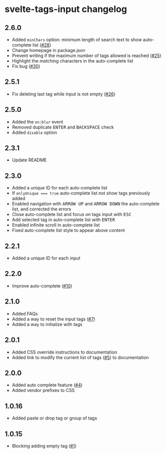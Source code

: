 # svelte-tags-input changelog

## 2.6.0
* Added `minChars` option: minimum length of search text to show auto-complete list ([#28](https://github.com/agustinl/svelte-tags-input/issues/28))
* Change homepage in package.json
* Prevent writing if the maximum number of tags allowed is reached ([#25](https://github.com/agustinl/svelte-tags-input/issues/25))
* Highlight the matching characters in the auto-complete list
* Fix bug ([#30](https://github.com/agustinl/svelte-tags-input/issues/30))

## 2.5.1
* Fix deleting last tag while input is not empty ([#26](https://github.com/agustinl/svelte-tags-input/issues/26))

## 2.5.0
* Added the `on:blur` event
* Removed duplicate <kbd>ENTER</kbd> and <kbd>BACKSPACE</kbd> check
* Added `disable` option

## 2.3.1
* Update README

## 2.3.0
* Added a unique ID for each auto-complete list
* If `onlyUnique === true` auto-complete list not show tags previously added
* Enabled navigation with <kbd>ARROW UP</kbd> and <kbd>ARROW DOWN</kbd> the auto-complete list, and corrected the errors
* Close auto-complete list and focus on tags input with <kbd>ESC</kbd>
* Add selected tag in auto-complete list with <kbd>ENTER</kbd>
* Enabled infinite scroll in auto-complete list
* Fixed auto-complete list style to appear above content

## 2.2.1
* Added a unique ID for each input

## 2.2.0
* Improve auto-complete ([#10](https://github.com/agustinl/svelte-tags-input/issues/10))

## 2.1.0
* Added FAQs
* Added a way to reset the input tags ([#7](https://github.com/agustinl/svelte-tags-input/issues/7))
* Added a way to initialize with tags

## 2.0.1
* Added CSS override instructions to documentation
* Added link to modify the current list of tags ([#5](https://github.com/agustinl/svelte-tags-input/issues/5)) to documentation 

## 2.0.0
* Added auto complete feature ([#4](https://github.com/agustinl/svelte-tags-input/issues/4))
* Added vendor prefixes to CSS

## 1.0.16
* Added paste or drop tag or group of tags

## 1.0.15
* Blocking adding empty tag ([#1](https://github.com/agustinl/svelte-tags-input/issues/1))